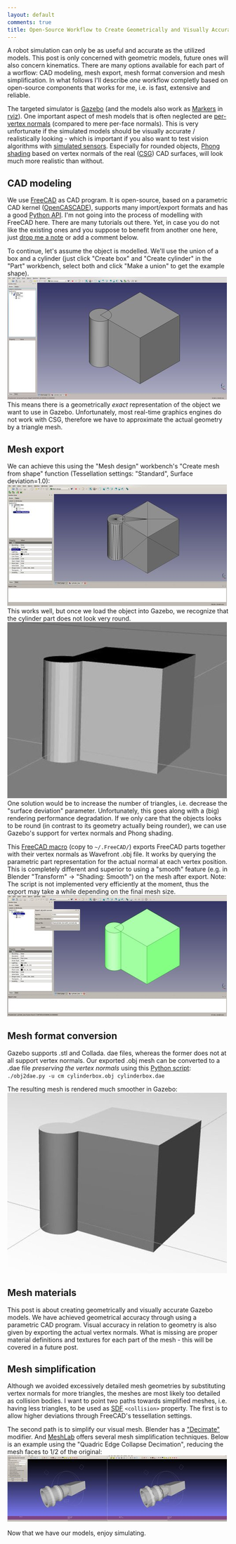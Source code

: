 ```yaml
---
layout: default
comments: true
title: Open-Source Workflow to Create Geometrically and Visually Accurate Gazebo Models
---
```


A robot simulation can only be as useful and accurate as the utilized models.
This post is only concerned with geometric models, future ones will also concern kinematics.
There are many options available for each part of a worflow: CAD modeling, mesh export, mesh format conversion and mesh simplification.
In what follows I\'ll describe _one_ workflow completly based on open-source components that works for me, i.e. is fast, extensive and reliable.

The targeted simulator is [Gazebo](http://gazebosim.org/) (and the models also work as [Markers](http://wiki.ros.org/rviz/DisplayTypes/Marker) in [rviz](http://wiki.ros.org/rviz)).
One important aspect of mesh models that is often neglected are [per-vertex normals](http://en.wikipedia.org/wiki/Vertex_normal) (compared to mere per-face normals).
This is very unfortunate if the simulated models should be visually accurate / realistically looking - which is important if you also want to test vision algorithms with [simulated sensors](http://gazebosim.org/wiki/Tutorials/1.9/ROS_Motor_and_Sensor_Plugins#Camera).
Especially for rounded objects, [Phong shading](http://en.wikipedia.org/wiki/Phong_shading) based on vertex normals of the real ([CSG](http://en.wikipedia.org/wiki/Constructive_solid_geometry)) CAD surfaces, will look much more realistic than without.


CAD modeling
------------
We use [FreeCAD](http://freecadweb.org/) as CAD program.
It is open-source, based on a parametric CAD kernel ([OpenCASCADE](http://www.opencascade.org/)), supports many import/export formats and has a good [Python API](http://freecadweb.org/api/).
I\'m not going into the process of modelling with FreeCAD here.
There are many tutorials out there.
Yet, in case you do not like the existing ones and you suppose to benefit from another one here, just [drop me a note](mailto:andreas.bihlmaier@gmx.de) or add a comment below.

To continue, let\'s assume the object is modelled.
We\'ll use the union of a box and a cylinder (just click \"Create box\" and \"Create cylinder\" in the \"Part\" workbench, select both and click \"Make a union\" to get the example shape).
![Cylinder fused with box](/images/medium/freecad_cylinder_box.jpg)
This means there is a geometrically _exact_ representation of the object we want to use in Gazebo.
Unfortunately, most real-time graphics engines do not work with CSG, therefore we have to approximate the actual geometry by a triangle mesh.


Mesh export
-----------
We can achieve this using the \"Mesh design\" workbench\'s \"Create mesh from shape\" function (Tessellation settings: \"Standard\", Surface deviation=1.0):
![Mesh from shape](/images/medium/freecad_mesh_from_shape.jpg)
This works well, but once we load the object into Gazebo, we recognize that the cylinder part does not look very round.
![Gazebo mesh from shape](/images/medium/gazebo_mesh_from_shape-cutout.jpg)
One solution would be to increase the number of triangles, i.e. decrease the \"surface deviation\" parameter.
Unfortunately, this goes along with a (big) rendering performance degradation.
If we only care that the objects looks to be round (in contrast to its geometry actually being rounder), we can use Gazebo\'s support for vertex normals and Phong shading.

This [FreeCAD macro](https://github.com/andreasBihlmaier/FreeCAD/blob/master/export_obj_with_normals.FCMacro) (copy to `~/.FreeCAD/`) exports FreeCAD parts together with their vertex normals as Wavefront .obj file.
It works by querying the parametric part representation for the actual normal at each vertex position.
This is completely different and superior to using a \"smooth\" feature (e.g. in Blender \"Transform\" -> \"Shading: Smooth\") on the mesh after export.
Note: The script is not implemented very efficiently at the moment, thus the export may take a while depending on the final mesh size.
![Macro to export mesh with normals](/images/medium/freecad_mesh_with_normals.jpg)


Mesh format conversion
----------------------
Gazebo supports .stl and Collada. dae files, whereas the former does not at all support vertex normals.
Our exported .obj mesh can be converted to a .dae file _preserving the vertex normals_ using this [Python script](https://github.com/andreasBihlmaier/ahbconvert/blob/master/scripts/obj2dae.py):  
`./obj2dae.py -u cm cylinderbox.obj cylinderbox.dae`

The resulting mesh is rendered much smoother in Gazebo:
![Gazebo mesh with normals](/images/medium/gazebo_mesh_with_normals-cutout.jpg)



Mesh materials
--------------
This post is about creating geometrically and visually accurate Gazebo models.
We have achieved geometrical accuracy through using a parametric CAD program.
Visual accuracy in relation to geometry is also given by exporting the actual vertex normals.
What is missing are proper material definitions and textures for each part of the mesh - this will be covered in a future post.


Mesh simplification
-------------------
Although we avoided excessively detailed mesh geometries by substituting vertex normals for more triangles, the meshes are most likely too detailed as collision bodies.
I want to point two paths towards simplified meshes, i.e. having less triangles, to be used as [SDF](http://gazebosim.org/sdf/dev.html) `<collision>` property.
The first is to allow higher deviations through FreeCAD\'s tessellation settings.

The second path is to simplify our visual mesh.
Blender has a [\"Decimate\"](http://wiki.blender.org/index.php/Doc:2.6/Manual/Modifiers/Generate/Decimate) modifier.
And [MeshLab](http://meshlab.sourceforge.net/) offers several mesh simplification techniques.
Below is an example using the \"Quadric Edge Collapse Decimation\", reducing the mesh faces to 1/2 of the original:
![MeshLab simplify](/images/medium/meshlab_simplify.jpg)

Now that we have our models, enjoy simulating.
